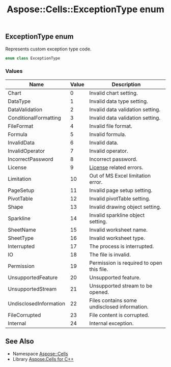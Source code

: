 ﻿---
title: Aspose::Cells::ExceptionType enum
linktitle: ExceptionType
second_title: Aspose.Cells for C++ API Reference
description: 'Aspose::Cells::ExceptionType enum. Represents custom exception type code in C++.'
type: docs
weight: 20000
url: /cpp/aspose.cells/exceptiontype/
---
## ExceptionType enum


Represents custom exception type code.

```cpp
enum class ExceptionType
```

### Values

| Name | Value | Description |
| --- | --- | --- |
| Chart | 0 | Invalid chart setting. |
| DataType | 1 | Invalid data type setting. |
| DataValidation | 2 | Invalid data validation setting. |
| ConditionalFormatting | 3 | Invalid data validation setting. |
| FileFormat | 4 | Invalid file format. |
| Formula | 5 | Invalid formula. |
| InvalidData | 6 | Invalid data. |
| InvalidOperator | 7 | Invalid operator. |
| IncorrectPassword | 8 | Incorrect password. |
| License | 9 | [License](../license/) related errors. |
| Limitation | 10 | Out of MS Excel limitation error. |
| PageSetup | 11 | Invalid page setup setting. |
| PivotTable | 12 | Invalid pivotTable setting. |
| Shape | 13 | Invalid drawing object setting. |
| Sparkline | 14 | Invalid sparkline object setting. |
| SheetName | 15 | Invalid worksheet name. |
| SheetType | 16 | Invalid worksheet type. |
| Interrupted | 17 | The process is interrupted. |
| IO | 18 | The file is invalid. |
| Permission | 19 | Permission is required to open this file. |
| UnsupportedFeature | 20 | Unsupported feature. |
| UnsupportedStream | 21 | Unsupported stream to be opened. |
| UndisclosedInformation | 22 | Files contains some undisclosed information. |
| FileCorrupted | 23 | File content is corrupted. |
| Internal | 24 | Internal exception. |

## See Also

* Namespace [Aspose::Cells](../)
* Library [Aspose.Cells for C++](../../)
